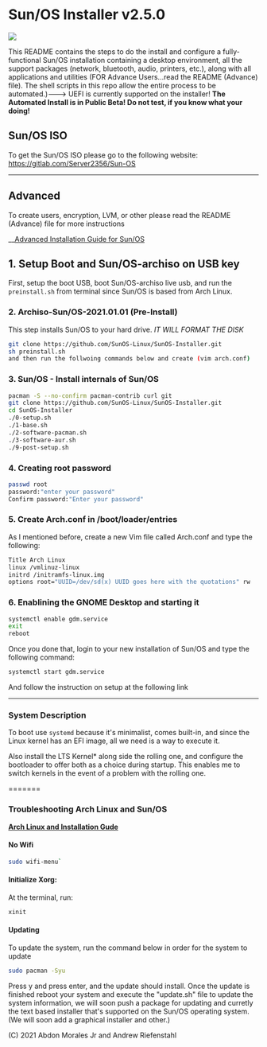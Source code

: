 # Sun/OS Installer v2.5.0

<img src="https://github.com/SunOS-Linux/SunOS-Installer/blob/master/Sun:OS.png" />

This README contains the steps to do the install and configure a fully-functional Sun/OS installation containing a desktop environment, all the support packages (network, bluetooth, audio, printers, etc.), along with all applications and utilities (FOR Advance Users...read the README (Advance) file). The shell scripts in this repo allow the entire process to be automated.)---> UEFI is currently supported on the installer!
**The Automated Install is in Public Beta! Do not test, if you know what your doing!**

## Sun/OS ISO
To get the Sun/OS ISO please go to the following website:
https://gitlab.com/Server2356/Sun-OS

---
## Advanced
To create users, encryption, LVM, or other please read the README (Advance) file for more instructions

__[Advanced Installation Guide for Sun/OS](https://github.com/SunOS-Linux/SunOS-Installer/blob/master/README%20(Advance).md)

## 1. Setup Boot and Sun/OS-archiso on USB key

First, setup the boot USB, boot Sun/OS-archiso live usb, and run the `preinstall.sh` from terminal since Sun/OS is based from Arch Linux.

### 2. Archiso-Sun/OS-2021.01.01 (Pre-Install)

This step installs Sun/OS to your hard drive. *IT WILL FORMAT THE DISK*

```bash
git clone https://github.com/SunOS-Linux/SunOS-Installer.git
sh preinstall.sh
and then run the follwoing commands below and create (vim arch.conf)
```

### 3. Sun/OS - Install internals of Sun/OS

```bash
pacman -S --no-confirm pacman-contrib curl git
git clone https://github.com/SunOS-Linux/SunOS-Installer.git
cd SunOS-Installer
./0-setup.sh
./1-base.sh
./2-software-pacman.sh
./3-software-aur.sh
./9-post-setup.sh
```
### 4. Creating root password
```bash
passwd root
password:"enter your password"
Confirm password:"Enter your password"
```
### 5. Create Arch.conf in /boot/loader/entries

As I mentioned before, create a new Vim file called Arch.conf and type the following:

```bash
Title Arch Linux
linux /vmlinuz-linux
initrd /initramfs-linux.img
options root="UUID=/dev/sd(x) UUID goes here with the quotations" rw
```
### 6. Enablining the GNOME Desktop and starting it
```bash
systemctl enable gdm.service
exit
reboot
```
Once you done that, login to your new installation of Sun/OS and type the following command:
```bash
systemctl start gdm.service
```
And follow the instruction on setup at the following link

---

### System Description

To boot use `systemd` because it's minimalist, comes built-in, and since the Linux kernel has an EFI image, all we need is a way to execute it.

Also install the LTS Kernel* along side the rolling one, and configure the bootloader to offer both as a choice during startup. This enables me to switch kernels in the event of a problem with the rolling one.

=======
### Troubleshooting Arch Linux and Sun/OS

__[Arch Linux and Installation Gude](https://github.com/SunOS-Linux/SunOS-Installer/blob/Sun-OS-Installer-v2/README%20(Advance).md)__

#### No Wifi

```bash
sudo wifi-menu`
```

#### Initialize Xorg:
At the terminal, run:

```bash
xinit
```
#### Updating
To update the system, run the command below in order for the system to update
```bash
sudo pacman -Syu
```
Press y and press enter, and the update should install. Once the update is finished reboot your system and execute the "update.sh" file to update the system information, we will soon push a package for updating and curretly the text based installer that's supported on the Sun/OS operating system. (We will soon add a graphical installer and other.)

(C) 2021 Abdon Morales Jr and Andrew Riefenstahl 
